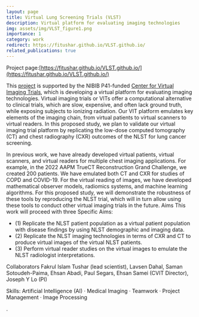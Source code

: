 ```yaml
---
layout: page
title: Virtual Lung Screening Trials (VLST)
description: Virtual platform for evaluating imaging technologies
img: assets/img/VLST_figure1.png
importance: 1
category: work
redirect: https://fitushar.github.io/VLST.github.io/
related_publications: true
---
```

Project page:[https://fitushar.github.io/VLST.github.io/](https://fitushar.github.io/VLST.github.io/)

This [project](https://fitushar.github.io/VLST.github.io/) is supported by the NIBIB P41-funded [Center for Virtual Imaging Trials](https://cvit.duke.edu), which is developing a virtual platform for evaluating imaging technologies. Virtual imaging trials or VITs offer a computational alternative to clinical trials, which are slow, expensive, and often lack ground truth, while exposing subjects to ionizing radiation. Our VIT platform emulates key elements of the imaging chain, from virtual patients to virtual scanners to virtual readers. In this proposed study, we plan to validate our virtual imaging trial platform by replicating the low-dose computed tomography (CT) and chest radiography (CXR) outcomes of the NLST for lung cancer screening.

In previous work, we have already developed virtual patients, virtual scanners, and virtual readers for multiple chest imaging applications. For example, in the 2022 AAPM TrueCT Reconstruction Grand Challenge, we created 200 patients. We have emulated both CT and CXR for studies of COPD and COVID-19. For the virtual reading of images, we have developed mathematical observer models, radiomics systems, and machine learning algorithms. For this proposed study, we will demonstrate the robustness of these tools by reproducing the NLST trial, which will in turn allow using these tools to conduct other virtual imaging trials in the future.
Aims
This work will proceed with three Specific Aims:
* (1) Replicate the NLST patient population as a virtual patient population with disease findings by using NLST demographic and imaging data.
* (2) Replicate the NLST imaging technologies in terms of CXR and CT to produce virtual images of the virtual NLST patients.
* (3) Perform virtual reader studies on the virtual images to emulate the NLST radiologist interpretations.

Collaborators
Fakrul Islam Tushar (lead scientist), Lavsen Dahal, Saman Sotoudeh-Paima, Ehsan Abadi, Paul Segars, Ehsan Samei (CVIT Director), Joseph Y Lo (PI)

Skills: Artificial Intelligence (AI) · Medical Imaging · Teamwork · Project Management · Image Processing




.


